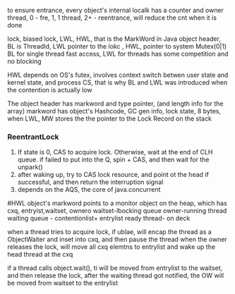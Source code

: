 to ensure entrance, every object's internal localk has a counter and owner thread, 0 - fre, 1, 1 thread, 2+ - reentrance, will reduce the cnt when it is done

lock, biased lock, LWL, HWL, that is the MarkWord in Java object header, BL is ThreadId, LWL pointer to the lokc , HWL, pointer to system Mutex(0|1)
BL for single thread fast access, LWL for threads has some competition and no blocking

HWL depends on OS's futex, involves context switch betwen user state and kernel state, and process CS, that is why BL and LWL was introduced when the contention is actually low

The object header has markword and type pointer, (and length info for the array)
markword has object's Hashcode, GC gen info, lock state, 8 bytes, when LWL, MW stores the the pointer to the Lock Record on the stack

### ReentrantLock
1. If state is 0, CAS to acquire lock. Otherwise, wait at the end of CLH queue. if failed to put into the Q, spin + CAS, and then wait for the unpark()
2. after waking up, try to CAS lock resource, and point ot the head if successful, and then return the interruption signal
3. depends on the AQS, the core of java.concurrent

#HWL
object's markword points to a monitor object on the heap, which has cxq, entryist,waitset, ownero
waitset-lbocking queue
owner-running thread
waiting queue - contentionlist+ entrylist
ready thread- on deck

when a thread tries to acquire lock, if ublae, will encap the thread as a ObjectWaiter and inset into cxq, and then pause the thread
when the owner releases the lock, will move all cxq elemtns to entrylist and wake up the head thread at the cxq

if a thread calls object.wait(), ti will be moved from entrylist to the waitset, and then release the lock, after the waiting thread got notified, the OW will be moved from waitset to the entrylist
